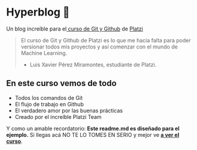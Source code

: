 # Hyperblog 💚
Un blog increíble para el[ curso de Git y Github](https://platzi.com/cursos/git-github/ " curso de Git y Github") de [Platzi](https://platzi.com/ "Platzi")
> El curso de Git y Github de Platzi es lo que me hacía falta para poder versionar todos mis proyectos y así comenzar con el mundo de Machine Learning.
> - Luis Xavier Pérez Miramontes, estudiante de Platzi.

## En este curso vemos de todo
* Todos los comandos de Git
* El flujo de trabajo en Github
* El verdadero amor por las buenas prácticas
* Creado por el increíble Platzi Team

Y como un amable recordatorio: **Este readme.md es diseñado para el ejemplo.** Si llegas acá NO TE LO TOMES EN SERIO y mejor ve [**a ver el curso**](https://platzi.com/cursos/git-github/ "a ver el curso").